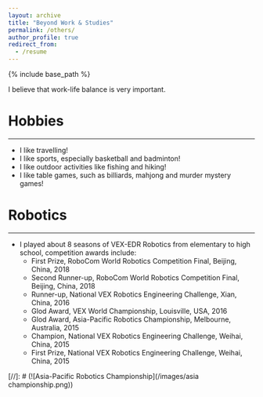 ```yaml
---
layout: archive
title: "Beyond Work & Studies"
permalink: /others/
author_profile: true
redirect_from:
  - /resume
---
```


{% include base_path %}

I believe that work-life balance is very important.

Hobbies
======
---
* I like travelling!
* I like sports, especially basketball and badminton!
* I like outdoor activities like fishing and hiking!
* I like table games, such as billiards, mahjong and murder mystery games!

Robotics
======
---
* I played about 8 seasons of VEX-EDR Robotics from elementary to high school, competition awards include:
  * First Prize, RoboCom World Robotics Competition Final, Beijing, China, 2018
  * Second Runner-up, RoboCom World Robotics Competition Final, Beijing, China, 2018
  * Runner-up, National VEX Robotics Engineering Challenge, Xian, China, 2016
  * Glod Award, VEX World Championship, Louisville, USA, 2016
  * Glod Award, Asia-Pacific Robotics Championship, Melbourne, Australia, 2015
  * Champion, National VEX Robotics Engineering Challenge, Weihai, China, 2015
  * First Prize, National VEX Robotics Engineering Challenge, Weihai, China, 2015

[//]: # (![Asia-Pacific Robotics Championship](/images/asia championship.png))
